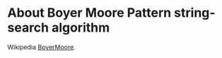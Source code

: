 # About Boyer Moore Pattern  string-search algorithm

Wikipedia [BoyerMoore](https://en.wikipedia.org/wiki/Boyer%E2%80%93Moore_string-search_algorithm#:~:text=The%20Boyer%E2%80%93Moore%20algorithm%20uses,as%20the%20pattern%20length%20increases).
